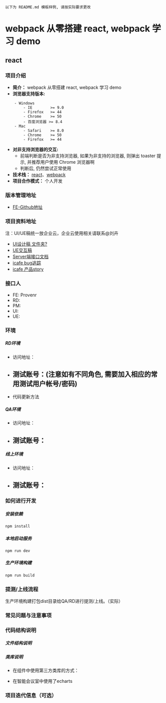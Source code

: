 ```
以下为 README.md 模板样例, 请按实际要求更改
```
# webpack 从零搭建 react, webpack 学习 demo

## react

### 项目介绍

- **简介：** webpack 从零搭建 react, webpack 学习 demo
- **浏览器支持版本:**

```
    - Windows
        - IE        >= 9.0
        - Firefox   >= 44
        - Chrome    >= 50
        - 百度浏览器 >= 8.4
    - Mac
        - Safari    >= 8.0  
        - Chrome    >= 50
        - Firefox   >= 44
```
- **对非支持浏览器的交互:**
    - 前端判断是否为非支持浏览器, 如果为非支持的浏览器, 则弹出 toaster 提示, 并推荐用户使用 Chrome 浏览器啊
    - 判断后, 仍然尝试正常使用
- **技术栈：** [react]()、[webpack]()
- **项目合作模式：**  个人开发

### 版本管理地址

- [FE-Github地址]()

### 项目资料地址

注：UI/UE稿统一放企业云，企业云使用相关请联系@刘卉

- [UI设计稿 文件夹? ]()
- [UE交互稿]()
- [Server端接口文档]()
- [icafe bug追踪]()
- [icafe 产品story]()

###  接口人

- FE:  Provenr
- RD:  
- PM:  
- UI: 
- UE: 


### 环境

##### RD环境
- 访问地址：
- 测试账号：(注意如有不同角色, 需要加入相应的常用测试用户帐号/密码)
    -
- 代码更新方法

##### QA环境
- 访问地址：
- 测试账号：
    - 

##### 线上环境
- 访问地址：
- 测试账号：
    -     

### 如何进行开发

##### 安装依赖

```sh
npm install
```

##### 本地启动服务


```sh
npm run dev
```

##### 生产环境构建

```sh
npm run build
```

### 提测/上线流程

生产环境构建打包dist目录给QA/RD进行提测/上线。（实际）


### 常见问题与注意事项


### 代码结构说明

##### 文件结构说明

##### 类库说明

- 在组件中使用第三方类库的方式：


- 在智能会议室中使用了echarts 


### 项目迭代信息（可选）

  ​

  ​




